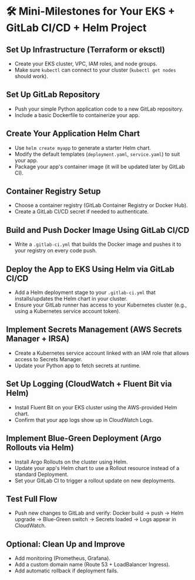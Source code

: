 # 🛠️ Mini-Milestones for Your EKS + GitLab CI/CD + Helm Project

## Set Up Infrastructure (Terraform or eksctl)

* Create your EKS cluster, VPC, IAM roles, and node groups.
* Make sure `kubectl` can connect to your cluster (`kubectl get nodes` should work).

## Set Up GitLab Repository

* Push your simple Python application code to a new GitLab repository.
* Include a basic Dockerfile to containerize your app.

## Create Your Application Helm Chart

* Use `helm create myapp` to generate a starter Helm chart.
* Modify the default templates (`deployment.yaml`, `service.yaml`) to suit your app.
* Package your app's container image (it will be updated later by GitLab CI).

## Container Registry Setup

* Choose a container registry (GitLab Container Registry or Docker Hub).
* Create a GitLab CI/CD secret if needed to authenticate.

## Build and Push Docker Image Using GitLab CI/CD

* Write a `.gitlab-ci.yml` that builds the Docker image and pushes it to your registry on every code push.

## Deploy the App to EKS Using Helm via GitLab CI/CD

* Add a Helm deployment stage to your `.gitlab-ci.yml` that installs/updates the Helm chart in your cluster.
* Ensure your GitLab runner has access to your Kubernetes cluster (e.g., using a Kubernetes service account token).

## Implement Secrets Management (AWS Secrets Manager + IRSA)

* Create a Kubernetes service account linked with an IAM role that allows access to Secrets Manager.
* Update your Python app to fetch secrets at runtime.

## Set Up Logging (CloudWatch + Fluent Bit via Helm)

* Install Fluent Bit on your EKS cluster using the AWS-provided Helm chart.
* Confirm that your app logs show up in CloudWatch Logs.

## Implement Blue-Green Deployment (Argo Rollouts via Helm)

* Install Argo Rollouts on the cluster using Helm.
* Update your app's Helm chart to use a Rollout resource instead of a standard Deployment.
* Set your GitLab CI to trigger a rollout update on new deployments.

## Test Full Flow

* Push new changes to GitLab and verify: Docker build → push → Helm upgrade → Blue-Green switch → Secrets loaded → Logs appear in CloudWatch.

## Optional: Clean Up and Improve

* Add monitoring (Prometheus, Grafana).
* Add a custom domain name (Route 53 + LoadBalancer Ingress).
* Add automatic rollback if deployment fails.
